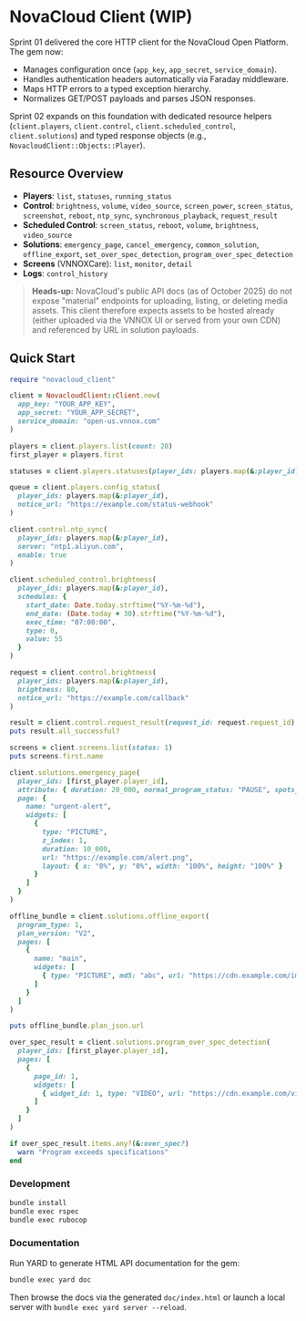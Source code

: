 # NovaCloud Client (WIP)

 Sprint 01 delivered the core HTTP client for the NovaCloud Open Platform. The gem now:

- Manages configuration once (`app_key`, `app_secret`, `service_domain`).
- Handles authentication headers automatically via Faraday middleware.
- Maps HTTP errors to a typed exception hierarchy.
- Normalizes GET/POST payloads and parses JSON responses.

 Sprint 02 expands on this foundation with dedicated resource helpers (`client.players`, `client.control`, `client.scheduled_control`, `client.solutions`) and typed response objects (e.g., `NovacloudClient::Objects::Player`).

## Resource Overview

- **Players**: `list`, `statuses`, `running_status`
- **Control**: `brightness`, `volume`, `video_source`, `screen_power`, `screen_status`, `screenshot`, `reboot`, `ntp_sync`, `synchronous_playback`, `request_result`
- **Scheduled Control**: `screen_status`, `reboot`, `volume`, `brightness`, `video_source`
- **Solutions**: `emergency_page`, `cancel_emergency`, `common_solution`, `offline_export`, `set_over_spec_detection`, `program_over_spec_detection`
- **Screens** (VNNOXCare): `list`, `monitor`, `detail`
- **Logs**: `control_history`

> **Heads-up:** NovaCloud's public API docs (as of October 2025) do not expose
> "material" endpoints for uploading, listing, or deleting media assets. This
> client therefore expects assets to be hosted already (either uploaded via the
> VNNOX UI or served from your own CDN) and referenced by URL in solution
> payloads.

## Quick Start

```ruby
require "novacloud_client"

client = NovacloudClient::Client.new(
  app_key: "YOUR_APP_KEY",
  app_secret: "YOUR_APP_SECRET",
  service_domain: "open-us.vnnox.com"
)

players = client.players.list(count: 20)
first_player = players.first

statuses = client.players.statuses(player_ids: players.map(&:player_id))

queue = client.players.config_status(
  player_ids: players.map(&:player_id),
  notice_url: "https://example.com/status-webhook"
)

client.control.ntp_sync(
  player_ids: players.map(&:player_id),
  server: "ntp1.aliyun.com",
  enable: true
)

client.scheduled_control.brightness(
  player_ids: players.map(&:player_id),
  schedules: {
    start_date: Date.today.strftime("%Y-%m-%d"),
    end_date: (Date.today + 30).strftime("%Y-%m-%d"),
    exec_time: "07:00:00",
    type: 0,
    value: 55
  }
)

request = client.control.brightness(
  player_ids: players.map(&:player_id),
  brightness: 80,
  notice_url: "https://example.com/callback"
)

result = client.control.request_result(request_id: request.request_id)
puts result.all_successful?

screens = client.screens.list(status: 1)
puts screens.first.name

client.solutions.emergency_page(
  player_ids: [first_player.player_id],
  attribute: { duration: 20_000, normal_program_status: "PAUSE", spots_type: "IMMEDIATELY" },
  page: {
    name: "urgent-alert",
    widgets: [
      {
        type: "PICTURE",
        z_index: 1,
        duration: 10_000,
        url: "https://example.com/alert.png",
        layout: { x: "0%", y: "0%", width: "100%", height: "100%" }
      }
    ]
  }
)

offline_bundle = client.solutions.offline_export(
  program_type: 1,
  plan_version: "V2",
  pages: [
    {
      name: "main",
      widgets: [
        { type: "PICTURE", md5: "abc", url: "https://cdn.example.com/img.jpg" }
      ]
    }
  ]
)

puts offline_bundle.plan_json.url

over_spec_result = client.solutions.program_over_spec_detection(
  player_ids: [first_player.player_id],
  pages: [
    {
      page_id: 1,
      widgets: [
        { widget_id: 1, type: "VIDEO", url: "https://cdn.example.com/video.mp4", width: "3840", height: "2160" }
      ]
    }
  ]
)

if over_spec_result.items.any?(&:over_spec?)
  warn "Program exceeds specifications"
end
```

### Development

```bash
bundle install
bundle exec rspec
bundle exec rubocop
```

### Documentation

Run YARD to generate HTML API documentation for the gem:

```bash
bundle exec yard doc
```

Then browse the docs via the generated `doc/index.html` or launch a local server with `bundle exec yard server --reload`.
